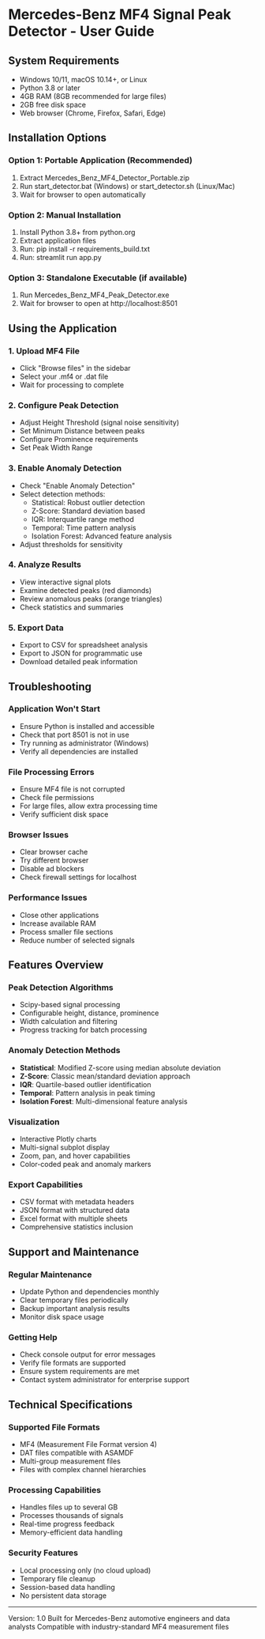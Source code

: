 # Mercedes-Benz MF4 Signal Peak Detector - User Guide

## System Requirements
- Windows 10/11, macOS 10.14+, or Linux
- Python 3.8 or later
- 4GB RAM (8GB recommended for large files)
- 2GB free disk space
- Web browser (Chrome, Firefox, Safari, Edge)

## Installation Options

### Option 1: Portable Application (Recommended)
1. Extract Mercedes_Benz_MF4_Detector_Portable.zip
2. Run start_detector.bat (Windows) or start_detector.sh (Linux/Mac)
3. Wait for browser to open automatically

### Option 2: Manual Installation
1. Install Python 3.8+ from python.org
2. Extract application files
3. Run: pip install -r requirements_build.txt
4. Run: streamlit run app.py

### Option 3: Standalone Executable (if available)
1. Run Mercedes_Benz_MF4_Peak_Detector.exe
2. Wait for browser to open at http://localhost:8501

## Using the Application

### 1. Upload MF4 File
- Click "Browse files" in the sidebar
- Select your .mf4 or .dat file
- Wait for processing to complete

### 2. Configure Peak Detection
- Adjust Height Threshold (signal noise sensitivity)
- Set Minimum Distance between peaks
- Configure Prominence requirements
- Set Peak Width Range

### 3. Enable Anomaly Detection
- Check "Enable Anomaly Detection"
- Select detection methods:
  * Statistical: Robust outlier detection
  * Z-Score: Standard deviation based
  * IQR: Interquartile range method
  * Temporal: Time pattern analysis
  * Isolation Forest: Advanced feature analysis
- Adjust thresholds for sensitivity

### 4. Analyze Results
- View interactive signal plots
- Examine detected peaks (red diamonds)
- Review anomalous peaks (orange triangles)
- Check statistics and summaries

### 5. Export Data
- Export to CSV for spreadsheet analysis
- Export to JSON for programmatic use
- Download detailed peak information

## Troubleshooting

### Application Won't Start
- Ensure Python is installed and accessible
- Check that port 8501 is not in use
- Try running as administrator (Windows)
- Verify all dependencies are installed

### File Processing Errors
- Ensure MF4 file is not corrupted
- Check file permissions
- For large files, allow extra processing time
- Verify sufficient disk space

### Browser Issues
- Clear browser cache
- Try different browser
- Disable ad blockers
- Check firewall settings for localhost

### Performance Issues
- Close other applications
- Increase available RAM
- Process smaller file sections
- Reduce number of selected signals

## Features Overview

### Peak Detection Algorithms
- Scipy-based signal processing
- Configurable height, distance, prominence
- Width calculation and filtering
- Progress tracking for batch processing

### Anomaly Detection Methods
- **Statistical**: Modified Z-score using median absolute deviation
- **Z-Score**: Classic mean/standard deviation approach
- **IQR**: Quartile-based outlier identification
- **Temporal**: Pattern analysis in peak timing
- **Isolation Forest**: Multi-dimensional feature analysis

### Visualization
- Interactive Plotly charts
- Multi-signal subplot display
- Zoom, pan, and hover capabilities
- Color-coded peak and anomaly markers

### Export Capabilities
- CSV format with metadata headers
- JSON format with structured data
- Excel format with multiple sheets
- Comprehensive statistics inclusion

## Support and Maintenance

### Regular Maintenance
- Update Python and dependencies monthly
- Clear temporary files periodically
- Backup important analysis results
- Monitor disk space usage

### Getting Help
- Check console output for error messages
- Verify file formats are supported
- Ensure system requirements are met
- Contact system administrator for enterprise support

## Technical Specifications

### Supported File Formats
- MF4 (Measurement File Format version 4)
- DAT files compatible with ASAMDF
- Multi-group measurement files
- Files with complex channel hierarchies

### Processing Capabilities
- Handles files up to several GB
- Processes thousands of signals
- Real-time progress feedback
- Memory-efficient data handling

### Security Features
- Local processing only (no cloud upload)
- Temporary file cleanup
- Session-based data handling
- No persistent data storage

---

Version: 1.0
Built for Mercedes-Benz automotive engineers and data analysts
Compatible with industry-standard MF4 measurement files

